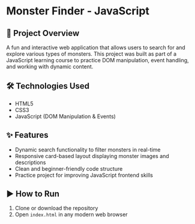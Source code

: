 # Monster Finder - JavaScript

## 📖 Project Overview  
A fun and interactive web application that allows users to search for and explore various types of monsters. This project was built as part of a JavaScript learning course to practice DOM manipulation, event handling, and working with dynamic content.

## 🛠️ Technologies Used  
- HTML5  
- CSS3  
- JavaScript (DOM Manipulation & Events)

## ✨ Features  
- Dynamic search functionality to filter monsters in real-time  
- Responsive card-based layout displaying monster images and descriptions  
- Clean and beginner-friendly code structure  
- Practice project for improving JavaScript frontend skills  

## ▶️ How to Run  
1. Clone or download the repository  
2. Open `index.html` in any modern web browser  


